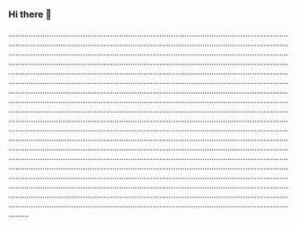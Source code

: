 ### Hi there 👋

.............................................................................................................................................................................................................................................................................................................................................................................................................................................................................................................................................................................................................................................................................................................................................................................................................................................................................................................................................................................................................................................................................................................................................................................................................................................................................................................................................................................................................................................................................................................................................................................................................................................................................................................................................................................................................................................................................................................................................................................................................................................................................................................................................................................................................................................................................................................................................................................................................................................................
